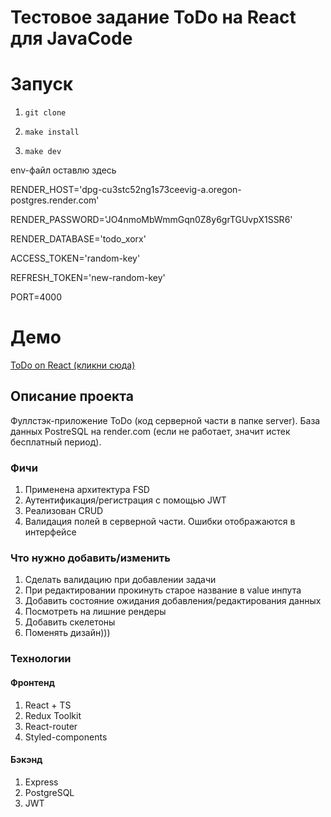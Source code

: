 # Тестовое задание ToDo на React для JavaCode

# Запуск

1. `git clone`
   
2. `make install`
   
3. `make dev`

env-файл оставлю здесь

RENDER_HOST='dpg-cu3stc52ng1s73ceevig-a.oregon-postgres.render.com'

RENDER_PASSWORD='JO4nmoMbWmmGqn0Z8y6grTGUvpX1SSR6'

RENDER_DATABASE='todo_xorx'

ACCESS_TOKEN='random-key'

REFRESH_TOKEN='new-random-key'

PORT=4000

# Демо

[ToDo on React (кликни сюда)](https://test-task-java-code-1b4t.vercel.app/)

## Описание проекта

Фуллстэк-приложение ToDo (код серверной части в папке server). База данных PostreSQL на render.com (если не работает, значит истек бесплатный период).

### Фичи

1. Применена архитектура FSD
2. Аутентификация/регистрация с помощью JWT
3. Реализован CRUD
4. Валидация полей в серверной части. Ошибки отображаются в интерфейсе

### Что нужно добавить/изменить

1. Сделать валидацию при добавлении задачи
2. При редактировании прокинуть старое название в value инпута
3. Добавить состояние ожидания добавления/редактирования данных
4. Посмотреть на лишние рендеры
5. Добавить скелетоны
6. Поменять дизайн)))

### Технологии
#### Фронтенд

1. React + TS
2. Redux Toolkit
3. React-router
4. Styled-components

#### Бэкэнд

1. Express
2. PostgreSQL
3. JWT

